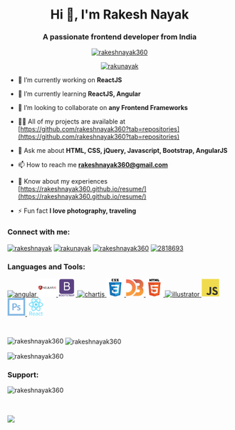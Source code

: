 <h1 align="center">Hi 👋, I'm Rakesh Nayak</h1>
<h3 align="center">A passionate frontend developer from India</h3>

<p align="center"> <a href="https://github.com/ryo-ma/github-profile-trophy"><img src="https://github-profile-trophy.vercel.app/?username=rakeshnayak360" alt="rakeshnayak360" /></a> </p>

<p align="center"> <a href="https://twitter.com/rakunayak" target="blank"><img src="https://img.shields.io/twitter/follow/rakunayak?logo=twitter&style=for-the-badge" alt="rakunayak" /></a> </p>

- 🔭 I’m currently working on **ReactJS**

- 🌱 I’m currently learning **ReactJS, Angular**

- 👯 I’m looking to collaborate on **any Frontend Frameworks**

- 👨‍💻 All of my projects are available at [https://github.com/rakeshnayak360?tab=repositories](https://github.com/rakeshnayak360?tab=repositories)

- 💬 Ask me about **HTML, CSS, jQuery, Javascript, Bootstrap, AngularJS**

- 📫 How to reach me **rakeshnayak360@gmail.com**

- 📄 Know about my experiences [https://rakeshnayak360.github.io/resume/](https://rakeshnayak360.github.io/resume/)

- ⚡ Fun fact **I love photography, traveling**

<h3 align="left">Connect with me:</h3>
<p align="left">
<a href="https://codepen.io/rakeshnayak" target="blank"><img align="center" src="https://raw.githubusercontent.com/rahuldkjain/github-profile-readme-generator/master/src/images/icons/Social/codepen.svg" alt="rakeshnayak" height="30" width="40" /></a>
<a href="https://twitter.com/rakunayak" target="blank"><img align="center" src="https://raw.githubusercontent.com/rahuldkjain/github-profile-readme-generator/master/src/images/icons/Social/twitter.svg" alt="rakunayak" height="30" width="40" /></a>
<a href="https://linkedin.com/in/rakeshnayak360" target="blank"><img align="center" src="https://raw.githubusercontent.com/rahuldkjain/github-profile-readme-generator/master/src/images/icons/Social/linked-in-alt.svg" alt="rakeshnayak360" height="30" width="40" /></a>
<a href="https://stackoverflow.com/users/2818693" target="blank"><img align="center" src="https://raw.githubusercontent.com/rahuldkjain/github-profile-readme-generator/master/src/images/icons/Social/stack-overflow.svg" alt="2818693" height="30" width="40" /></a>
</p>

<h3 align="left">Languages and Tools:</h3>
<p align="left"> <a href="https://angular.io" target="_blank"> <img src="https://angular.io/assets/images/logos/angular/angular.svg" alt="angular" width="40" height="40"/> </a> <a href="https://angular.io" target="_blank"> <img src="https://raw.githubusercontent.com/devicons/devicon/master/icons/angularjs/angularjs-original-wordmark.svg" alt="angularjs" width="40" height="40"/> </a> <a href="https://getbootstrap.com" target="_blank"> <img src="https://raw.githubusercontent.com/devicons/devicon/master/icons/bootstrap/bootstrap-plain-wordmark.svg" alt="bootstrap" width="40" height="40"/> </a> <a href="https://www.chartjs.org" target="_blank"> <img src="https://www.chartjs.org/media/logo-title.svg" alt="chartjs" width="40" height="40"/> </a> <a href="https://www.w3schools.com/css/" target="_blank"> <img src="https://raw.githubusercontent.com/devicons/devicon/master/icons/css3/css3-original-wordmark.svg" alt="css3" width="40" height="40"/> </a> <a href="https://d3js.org/" target="_blank"> <img src="https://raw.githubusercontent.com/devicons/devicon/master/icons/d3js/d3js-original.svg" alt="d3js" width="40" height="40"/> </a> <a href="https://www.w3.org/html/" target="_blank"> <img src="https://raw.githubusercontent.com/devicons/devicon/master/icons/html5/html5-original-wordmark.svg" alt="html5" width="40" height="40"/> </a> <a href="https://www.adobe.com/in/products/illustrator.html" target="_blank"> <img src="https://www.vectorlogo.zone/logos/adobe_illustrator/adobe_illustrator-icon.svg" alt="illustrator" width="40" height="40"/> </a> <a href="https://developer.mozilla.org/en-US/docs/Web/JavaScript" target="_blank"> <img src="https://raw.githubusercontent.com/devicons/devicon/master/icons/javascript/javascript-original.svg" alt="javascript" width="40" height="40"/> </a> <a href="https://www.photoshop.com/en" target="_blank"> <img src="https://raw.githubusercontent.com/devicons/devicon/master/icons/photoshop/photoshop-line.svg" alt="photoshop" width="40" height="40"/> </a> <a href="https://reactjs.org/" target="_blank"> <img src="https://raw.githubusercontent.com/devicons/devicon/master/icons/react/react-original-wordmark.svg" alt="react" width="40" height="40"/> </a> </p>
<br>

<p><img align="left" src="https://github-readme-stats.vercel.app/api/top-langs?username=rakeshnayak360&show_icons=true&locale=en&layout=compact" alt="rakeshnayak360" /></p>

<p>&nbsp;<img align="center" src="https://github-readme-stats.vercel.app/api?username=rakeshnayak360&show_icons=true&locale=en" alt="rakeshnayak360" /></p>

<p><img align="center" src="https://github-readme-streak-stats.herokuapp.com/?user=rakeshnayak360&" alt="rakeshnayak360" /></p>


<h3 align="left">Support:</h3>
<p><a href="https://www.buymeacoffee.com/rakeshnayak360"> <img align="left" src="https://cdn.buymeacoffee.com/buttons/v2/default-yellow.png" height="50" width="210" alt="rakeshnayak360" /></a></p>
<br><br><br>

![](https://estruyf-github.azurewebsites.net/api/VisitorHit?user=rakeshnayak360&repo=github-visitors-badge&countColorcountColor&countColor=%237B1E7A)

